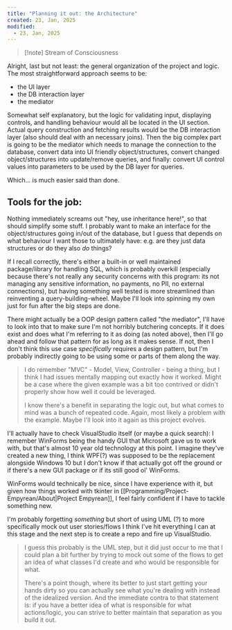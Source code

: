 ```yaml
---
title: "Planning it out: the Architecture"
created: 23, Jan, 2025
modified:
  - 23, Jan, 2025
---
```

>[!note] Stream of Consciousness

Alright, last but not least: the general organization of the project and logic. The most straightforward approach seems to be:

- the UI layer
- the DB interaction layer
- the mediator

Somewhat self explanatory, but the logic for validating input, displaying controls, and handling behaviour would all be located in the UI section. Actual query construction and fetching results would be the DB interaction layer (also should deal with an necessary joins). Then the big complex part is going to be the mediator which needs to manage the connection to the database, convert data into UI friendly object/structures, convert changed object/structures into update/remove queries, and finally: convert UI control values into parameters to be used by the DB layer for queries.

Which... is much easier said than done.

## Tools for the job:

Nothing immediately screams out "hey, use inheritance here!", so that should simplify some stuff. I probably want to make an interface for the object/structures going in/out of the database, but I guess that depends on what behaviour I want those to ultimately have: e.g. are they just data structures or do they also *do* things?

If I recall correctly, there's either a built-in or well maintained package/library for handling SQL, which is probably overkill (especially because there's not really any security concerns with this program: its not managing any sensitive information, no payments, no PII, no external connections), but having something well tested is more streamlined than reinventing a query-building-wheel. Maybe I'll look into spinning my own just for fun after the big steps are done.

There might actually be a OOP design pattern called "the mediator", I'll have to look into that to make sure I'm not horribly butchering concepts. If it does exist and does what I'm referring to it as doing (as noted above), then I'll go ahead and follow that pattern for as long as it makes sense. If not, then I don't think this use case *specifically* requires a design pattern, but I'm probably indirectly going to be using some or parts of them along the way.

> I do remember "MVC" - Model, View, Controller - being a thing, but I think I had issues mentally mapping out exactly how it worked. Might be a case where the given example was a bit too contrived or didn't properly show how well it could be leveraged.
> 
> I know there's a benefit in separating the logic out, but what comes to mind was a bunch of repeated code. Again, most likely a problem with the example. Maybe I'll look into it again as this project evolves.

I'll actually have to check VisualStudio itself (or maybe a quick search): I remember WinForms being the handy GUI that Microsoft gave us to work with, but that's almost 10 year old technology at this point. I imagine they've created a new thing, I think WPF(?) was supposed to be the replacement alongside Windows 10 but I don't know if that actually got off the ground or if there's a new GUI package or if its still good ol' WinForms.

WinForms would technically be nice, since I have experience with it, but given how things worked with tkinter in [[Programming/Project-Empyrean/About|Project Empyrean]], I feel fairly confident if I have to tackle something new.

I'm probably forgetting *something* but short of using UML (?) to more specifically mock out user stories/flows I think I've hit everything I can at this stage and the next step is to create a repo and fire up VisualStudio.

> I guess this probably is the UML step, but it did just occur to me that I could plan a bit further by trying to mock out some of the flows to get an idea of what classes I'd create and who would be responsible for what.
> 
> There's a point though, where its better to just start getting your hands dirty so you can actually see what you're dealing with instead of the idealized version. And the immediate contra to that statement is: if you have a better idea of what is responsible for what actions/logic, you can strive to better maintain that separation as you build it out.
